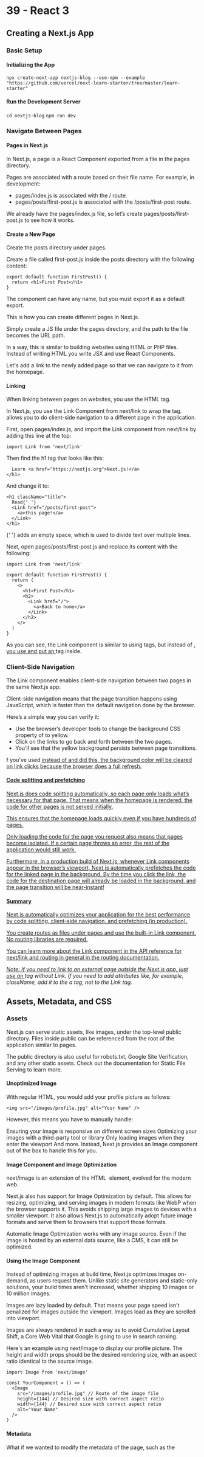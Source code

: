 # 39 - React 3

## Creating a Next.js App

### Basic Setup

#### Initializing the App

`npx create-next-app nextjs-blog --use-npm --example "https://github.com/vercel/next-learn-starter/tree/master/learn-starter"`

#### Run the Development Server

`cd nextjs-blog`
`npm run dev`

### Navigate Between Pages

#### Pages in Next.js

In Next.js, a page is a React Component exported from a file in the pages directory.

Pages are associated with a route based on their file name. For example, in development:

- pages/index.js is associated with the / route.
- pages/posts/first-post.js is associated with the /posts/first-post route.

We already have the pages/index.js file, so let’s create pages/posts/first-post.js to see how it works.

#### Create a New Page

Create the posts directory under pages.

Create a file called first-post.js inside the posts directory with the following content:

```
export default function FirstPost() {
  return <h1>First Post</h1>
}
```

The component can have any name, but you must export it as a default export.

This is how you can create different pages in Next.js.

Simply create a JS file under the pages directory, and the path to the file becomes the URL path.

In a way, this is similar to building websites using HTML or PHP files. Instead of writing HTML you write JSX and use React Components.

Let's add a link to the newly added page so that we can navigate to it from the homepage.

#### Linking

When linking between pages on websites, you use the <a> HTML tag.

In Next.js, you use the Link Component from next/link to wrap the <a> tag. <Link> allows you to do client-side navigation to a different page in the application.

First, open pages/index.js, and import the Link component from next/link by adding this line at the top:

`import Link from 'next/link'`

Then find the h1 tag that looks like this:

```<h1 className="title">
  Learn <a href="https://nextjs.org">Next.js!</a>
</h1>
```

And change it to:

```
<h1 className="title">
  Read{' '}
  <Link href="/posts/first-post">
    <a>this page!</a>
  </Link>
</h1>
```

{' '} adds an empty space, which is used to divide text over multiple lines.

Next, open pages/posts/first-post.js and replace its content with the following:

```
import Link from 'next/link'

export default function FirstPost() {
  return (
    <>
      <h1>First Post</h1>
      <h2>
        <Link href="/">
          <a>Back to home</a>
        </Link>
      </h2>
    </>
  )
}
```

As you can see, the Link component is similar to using <a> tags, but instead of <a href="…">, you use <Link href="…"> and put an <a> tag inside.

### Client-Side Navigation

The Link component enables client-side navigation between two pages in the same Next.js app.

Client-side navigation means that the page transition happens using JavaScript, which is faster than the default navigation done by the browser.

Here’s a simple way you can verify it:

- Use the browser’s developer tools to change the background CSS property of <html> to yellow.
- Click on the links to go back and forth between the two pages.
- You’ll see that the yellow background persists between page transitions.

f you’ve used <a href="…"> instead of <Link href="…"> and did this, the background color will be cleared on link clicks because the browser does a full refresh.

#### Code splitting and prefetching

Next.js does code splitting automatically, so each page only loads what’s necessary for that page. That means when the homepage is rendered, the code for other pages is not served initially.

This ensures that the homepage loads quickly even if you have hundreds of pages.

Only loading the code for the page you request also means that pages become isolated. If a certain page throws an error, the rest of the application would still work.

Furthermore, in a production build of Next.js, whenever Link components appear in the browser’s viewport, Next.js automatically prefetches the code for the linked page in the background. By the time you click the link, the code for the destination page will already be loaded in the background, and the page transition will be near-instant!

#### Summary

Next.js automatically optimizes your application for the best performance by code splitting, client-side navigation, and prefetching (in production).

You create routes as files under pages and use the built-in Link component. No routing libraries are required.

You can learn more about the Link component in the API reference for next/link and routing in general in the routing documentation.

*Note: If you need to link to an external page outside the Next.js app, just use an <a> tag without Link. If you need to add attributes like, for example, className, add it to the a tag, not to the Link tag.*

## Assets, Metadata, and CSS

### Assets

Next.js can serve static assets, like images, under the top-level public directory. Files inside public can be referenced from the root of the application similar to pages.

The public directory is also useful for robots.txt, Google Site Verification, and any other static assets. Check out the documentation for Static File Serving to learn more.

#### Unoptimized Image

With regular HTML, you would add your profile picture as follows:

`<img src="/images/profile.jpg" alt="Your Name" />`

However, this means you have to manually handle:

Ensuring your image is responsive on different screen sizes
Optimizing your images with a third-party tool or library
Only loading images when they enter the viewport
And more. Instead, Next.js provides an Image component out of the box to handle this for you.

#### Image Component and Image Optimization

next/image is an extension of the HTML <img> element, evolved for the modern web.

Next.js also has support for Image Optimization by default. This allows for resizing, optimizing, and serving images in modern formats like WebP when the browser supports it. This avoids shipping large images to devices with a smaller viewport. It also allows Next.js to automatically adopt future image formats and serve them to browsers that support those formats.

Automatic Image Optimization works with any image source. Even if the image is hosted by an external data source, like a CMS, it can still be optimized.

#### Using the Image Component

Instead of optimizing images at build time, Next.js optimizes images on-demand, as users request them. Unlike static site generators and static-only solutions, your build times aren't increased, whether shipping 10 images or 10 million images.

Images are lazy loaded by default. That means your page speed isn't penalized for images outside the viewport. Images load as they are scrolled into viewport.

Images are always rendered in such a way as to avoid Cumulative Layout Shift, a Core Web Vital that Google is going to use in search ranking.

Here's an example using next/image to display our profile picture. The height and width props should be the desired rendering size, with an aspect ratio identical to the source image.

```
import Image from 'next/image'

const YourComponent = () => (
  <Image
    src="/images/profile.jpg" // Route of the image file
    height={144} // Desired size with correct aspect ratio
    width={144} // Desired size with correct aspect ratio
    alt="Your Name"
  />
)
```

#### Metadata
What if we wanted to modify the metadata of the page, such as the <title> HTML tag?

<title> is part of the <head> HTML tag, so let's dive into how we can modify the <head> tag in a Next.js page.

Open pages/index.js in your editor and find the following lines:

```
<Head>
  <title>Create Next App</title>
  <link rel="icon" href="/favicon.ico" />
</Head>
```

Notice that <Head> is used instead of the lowercase <head>. <Head> is a React Component that is built into Next.js. It allows you to modify the <head> of a page.

You can import the Head component from the next/head module.

#### Adding Head to first-post.js

We haven't added a <title> to our /posts/first-post route. Let's add one.

Open the pages/posts/first-post.js file and add an import for Head from next/head at the beginning of the file:

`import Head from 'next/head'`

Then, update the exported FirstPost component to include the Head component. For now, we‘ll add just the title tag:

```
export default function FirstPost() {
  return (
    <>
      <Head>
        <title>First Post</title>
      </Head>
      <h1>First Post</h1>
      <h2>
        <Link href="/">
          <a>Back to home</a>
        </Link>
      </h2>
    </>
  )
}
```

Try accessing http://localhost:3000/posts/first-post. The browser tab should now say “First Post”. By using your browser’s developer tools, you should see that the title tag is added to <head>.

#### CSS Styling
Let’s now talk about CSS styling.

As you can see, our index page (http://localhost:3000) already has some styles. If you take a look at pages/index.js, you should see code like this:

```
<style jsx>{`
  …
`}</style>
```

This page is using a library called styled-jsx. It’s a “CSS-in-JS” library — it lets you write CSS within a React component, and the CSS styles will be scoped (other components won’t be affected).

Next.js has built-in support for styled-jsx, but you can also use other popular CSS-in-JS libraries such as styled-components or emotion.

#### Writing and Importing CSS

Next.js has built-in support for CSS and Sass which allows you to import .css and .scss files.

Using popular CSS libraries like Tailwind CSS is also supported.

#### Layout Component

First, Let’s create a Layout component which will be shared across all pages.

Create a top-level directory called components.
Inside components, create a file called layout.js with the following content:

```
export default function Layout({ children }) {
  return <div>{children}</div>
}
```

Then, open pages/posts/first-post.js, add an import for the Layout component, and make it the outermost component:

```
import Head from 'next/head'
import Link from 'next/link'
import Layout from '../../components/layout'

export default function FirstPost() {
  return (
    <Layout>
      <Head>
        <title>First Post</title>
      </Head>
      <h1>First Post</h1>
      <h2>
        <Link href="/">
          <a>Back to home</a>
        </Link>
      </h2>
    </Layout>
  )
}
```

#### Adding CSS

Now, let’s add some styles to the Layout component. To do so, we’ll use CSS Modules, which lets you import CSS files in a React component.

Create a file called components/layout.module.css with the following content:

```
.container {
  max-width: 36rem;
  padding: 0 1rem;
  margin: 3rem auto 6rem;
}
```

*Note: To use CSS Modules, the CSS file name must end with .module.css.*

To use this container class inside components/layout.js, you need to:

Import the CSS file and assign a name to it, like styles
Use styles.container as the className
Open components/layout.js and replace its content with the following:

```
import styles from './layout.module.css'

export default function Layout({ children }) {
  return <div className={styles.container}>{children}</div>
}
```

#### Automatically Generates Unique Class Names

Now, if you take a look at the HTML in your browser’s devtools, you’ll notice that the div rendered by the Layout component has a class name that looks like layout_container__...:

![CSS Modules Class Name Generation](assets/401/css_modules_auto_class_name_generation.png)

This is what CSS Modules does: It automatically generates unique class names. As long as you use CSS Modules, you don’t have to worry about class name collisions.

Furthermore, Next.js’s code splitting feature works on CSS Modules as well. It ensures the minimal amount of CSS is loaded for each page. This results in smaller bundle sizes.

CSS Modules are extracted from the JavaScript bundles at build time and generate .css files that are loaded automatically by Next.js.

### Global Styles

CSS Modules are useful for component-level styles. But if you want some CSS to be loaded by every page, Next.js has support for that as well.

To load global CSS files, create a file called pages/_app.js with the following content:

```
export default function App({ Component, pageProps }) {
  return <Component {...pageProps} />
}
```

This App component is the top-level component which will be common across all the different pages. You can use this App component to keep state when navigating between pages, for example.

#### Restart the Development Server

**Important: You need to restart the development server when you add pages/_app.js. Press Ctrl + c to stop the server and run:**

`npm run dev`

#### Adding Global CSS

In Next.js, you can add global CSS files by importing them from pages/_app.js. You cannot import global CSS anywhere else.

The reason that global CSS can't be imported outside of pages/_app.js is that global CSS affects all elements on the page.

If you were to navigate from the homepage to the /posts/first-post page, global styles from the homepage would affect /posts/first-post unintentionally.

You can place the global CSS file anywhere and use any name. So let’s do the following:

- Create a top-level styles directory and create global.css inside.
- Add the following content to styles/global.css. It resets some styles and changes the color of the a tag:

```
html,
body {
  padding: 0;
  margin: 0;
  font-family: -apple-system, BlinkMacSystemFont, Segoe UI, Roboto, Oxygen, Ubuntu,
    Cantarell, Fira Sans, Droid Sans, Helvetica Neue, sans-serif;
  line-height: 1.6;
  font-size: 18px;
}

* {
  box-sizing: border-box;
}

a {
  color: #0070f3;
  text-decoration: none;
}

a:hover {
  text-decoration: underline;
}

img {
  max-width: 100%;
  display: block;
}
```

Finally, open pages/_app.js add import the CSS file like so:

```
import '../styles/global.css'

export default function App({ Component, pageProps }) {
  return <Component {...pageProps} />
}
```

#### Polishing Layout
So far, we’ve only added minimal React and CSS code just to illustrate concepts such as CSS Modules. Before we move on to our next lesson about data fetching, let’s polish our page styling and code.

#### Update components/layout.module.css

First, open components/layout.module.css and replace its content with the following more polished styles for the layout and profile picture:


```
.container {
  max-width: 36rem;
  padding: 0 1rem;
  margin: 3rem auto 6rem;
}

.header {
  display: flex;
  flex-direction: column;
  align-items: center;
}

.backToHome {
  margin: 3rem 0 0;
}
```

#### Create styles/utils.module.css

Second, let’s create a set of utility CSS classes for typography and others that will be useful across multiple components.

Let’s add a new CSS file called styles/utils.module.css with the following content:

```
.heading2Xl {
  font-size: 2.5rem;
  line-height: 1.2;
  font-weight: 800;
  letter-spacing: -0.05rem;
  margin: 1rem 0;
}

.headingXl {
  font-size: 2rem;
  line-height: 1.3;
  font-weight: 800;
  letter-spacing: -0.05rem;
  margin: 1rem 0;
}

.headingLg {
  font-size: 1.5rem;
  line-height: 1.4;
  margin: 1rem 0;
}

.headingMd {
  font-size: 1.2rem;
  line-height: 1.5;
}

.borderCircle {
  border-radius: 9999px;
}

.colorInherit {
  color: inherit;
}

.padding1px {
  padding-top: 1px;
}

.list {
  list-style: none;
  padding: 0;
  margin: 0;
}

.listItem {
  margin: 0 0 1.25rem;
}

.lightText {
  color: #666;
}
```

#### Update components/layout.js

Third, open components/layout.js and replace its content with the following code, changing Your Name to an actual name:

```
import Head from 'next/head'
import Image from 'next/image'
import styles from './layout.module.css'
import utilStyles from '../styles/utils.module.css'
import Link from 'next/link'

const name = 'Your Name'
export const siteTitle = 'Next.js Sample Website'

export default function Layout({ children, home }) {
  return (
    <div className={styles.container}>
      <Head>
        <link rel="icon" href="/favicon.ico" />
        <meta
          name="description"
          content="Learn how to build a personal website using Next.js"
        />
        <meta
          property="og:image"
          content={`https://og-image.vercel.app/${encodeURI(
            siteTitle
          )}.png?theme=light&md=0&fontSize=75px&images=https%3A%2F%2Fassets.vercel.com%2Fimage%2Fupload%2Ffront%2Fassets%2Fdesign%2Fnextjs-black-logo.svg`}
        />
        <meta name="og:title" content={siteTitle} />
        <meta name="twitter:card" content="summary_large_image" />
      </Head>
      <header className={styles.header}>
        {home ? (
          <>
            <Image
              priority
              src="/images/profile.jpg"
              className={utilStyles.borderCircle}
              height={144}
              width={144}
              alt={name}
            />
            <h1 className={utilStyles.heading2Xl}>{name}</h1>
          </>
        ) : (
          <>
            <Link href="/">
              <a>
                <Image
                  priority
                  src="/images/profile.jpg"
                  className={utilStyles.borderCircle}
                  height={108}
                  width={108}
                  alt={name}
                />
              </a>
            </Link>
            <h2 className={utilStyles.headingLg}>
              <Link href="/">
                <a className={utilStyles.colorInherit}>{name}</a>
              </Link>
            </h2>
          </>
        )}
      </header>
      <main>{children}</main>
      {!home && (
        <div className={styles.backToHome}>
          <Link href="/">
            <a>← Back to home</a>
          </Link>
        </div>
      )}
    </div>
  )
}
```

Here’s what’s new:

- meta tags (like og:image), which are used to describe a page's content
- Boolean home prop which will adjust the size of the title and the image
- “Back to home” link at the bottom if home is false
- Added images with next/image, which are preloaded with the priority attribute

#### Update pages/index.js

Finally, let's update the homepage.

Open pages/index.js and replace its content with:

```
import Head from 'next/head'
import Layout, { siteTitle } from '../components/layout'
import utilStyles from '../styles/utils.module.css'

export default function Home() {
  return (
    <Layout home>
      <Head>
        <title>{siteTitle}</title>
      </Head>
      <section className={utilStyles.headingMd}>
        <p>[Your Self Introduction]</p>
        <p>
          (This is a sample website - you’ll be building a site like this on{' '}
          <a href="https://nextjs.org/learn">our Next.js tutorial</a>.)
        </p>
      </section>
    </Layout>
  )
}
```

### Using classnames Library to Toggle Classes

classnames is a simple library that lets you toggle class names easily. You can install it using npm install classnames or yarn add classnames.

Please take a look at its documentation for more details, but here’s the basic usage:

Suppose that you want to create an Alert component which accepts type, which can be 'success' or 'error'.
If it’s 'success', you want the text color to be green. If it’s 'error', you want the text color to be red.
You can first write a CSS module (e.g. alert.module.css) like this:

```
.success {
  color: green;
}
.error {
  color: red;
}
```

And use classnames like this:

```
import styles from './alert.module.css'
import cn from 'classnames'

export default function Alert({ children, type }) {
  return (
    <div
      className={cn({
        [styles.success]: type === 'success',
        [styles.error]: type === 'error'
      })}
    >
      {children}
    </div>
  )
}
```

#### Customizing PostCSS Config
Out of the box, with no configuration, Next.js compiles CSS using PostCSS.

To customize PostCSS config, you can create a top-level file called postcss.config.js. This is useful if you’re using libraries like Tailwind CSS.

Here are the steps to add Tailwind CSS. We recommend using postcss-preset-env and postcss-flexbugs-fixes to match Next.js’s default behavior. First, install the packages:

`npm install tailwindcss postcss-preset-env postcss-flexbugs-fixes`

Then write the following for postcss.config.js:

```
module.exports = {
  plugins: [
    'tailwindcss',
    'postcss-flexbugs-fixes',
    [
      'postcss-preset-env',
      {
        autoprefixer: {
          flexbox: 'no-2009'
        },
        stage: 3,
        features: {
          'custom-properties': false
        }
      }
    ]
  ]
}
```

We also recommend removing unused CSS by specifying the purge option on tailwind.config.js:

```
// tailwind.config.js
module.exports = {
  purge: [
    // Use *.tsx if using TypeScript
    './pages/**/*.js',
    './components/**/*.js'
  ]
  // ...
}
```

To learn more about custom PostCSS configuration, check out the documentation for PostCSS.

#### Using Sass

Out of the box, Next.js allows you to import Sass using both the .scss and .sass extensions. You can use component-level Sass via CSS Modules and the .module.scss or .module.sass extension.

Before you can use Next.js' built-in Sass support, be sure to install sass:

`npm install sass`

That’s it for this lesson!